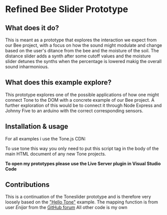 # Refined Bee Slider Prototype
## What does it do?
This is meant as a prototype that explores the interaction we expect from our Bee project, with a focus on how the sound might modulate and change based on the user's ditance from the bee and the moisture of the soil. The distance slider adds a synth after some cutoff values and the moisture slider detunes the synths when the percentage is lowered makig the overall sound inharmonious.
## What does this example explore?
This prototype explores one of the possible applications of how one might connect Tone to the DOM with a concrete example of our Bee project. A further exploration of this would be to connect it through Node Express and Johnny Five to an arduino with the correct corresponding sensors.  
## Installation & usage
For all examples i use the Tone.js CDN:
> <script src="https://cdnjs.cloudflare.com/ajax/libs/tone/14.8.10/Tone.js"></script>
To use tone this way you only need to put this script tag in the body of the main HTML document of any new Tone projects.

**To open my prototypes please use the Live Server plugin in Visual Studio Code**
## Contributions
This is a continuation of the Toneslider prototype and is therefore very loosely based on the ["Hello Tone"](https://tonejs.github.io/) example. 
The mapping function is from user _Enijar_ from the [GitHub forum](https://gist.github.com/xposedbones/75ebaef3c10060a3ee3b246166caab56)
All other code is my own
